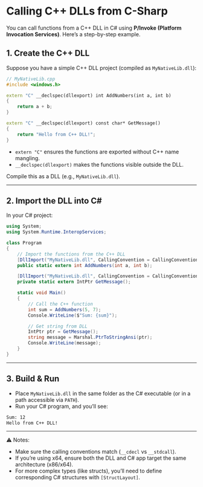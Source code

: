 
# Calling C++ DLLs from C-Sharp

You can call functions from a C++ DLL in C# using **P/Invoke (Platform Invocation Services)**. Here’s a step-by-step example.

## 1. Create the C++ DLL

Suppose you have a simple C++ DLL project (compiled as `MyNativeLib.dll`):

```cpp
// MyNativeLib.cpp
#include <windows.h>

extern "C" __declspec(dllexport) int AddNumbers(int a, int b)
{
    return a + b;
}

extern "C" __declspec(dllexport) const char* GetMessage()
{
    return "Hello from C++ DLL!";
}
```

* `extern "C"` ensures the functions are exported without C++ name mangling.
* `__declspec(dllexport)` makes the functions visible outside the DLL.

Compile this as a DLL (e.g., `MyNativeLib.dll`).

---

## 2. Import the DLL into C\#

In your C# project:

```csharp
using System;
using System.Runtime.InteropServices;

class Program
{
    // Import the functions from the C++ DLL
    [DllImport("MyNativeLib.dll", CallingConvention = CallingConvention.Cdecl)]
    public static extern int AddNumbers(int a, int b);

    [DllImport("MyNativeLib.dll", CallingConvention = CallingConvention.Cdecl)]
    private static extern IntPtr GetMessage();

    static void Main()
    {
        // Call the C++ function
        int sum = AddNumbers(5, 7);
        Console.WriteLine($"Sum: {sum}");

        // Get string from DLL
        IntPtr ptr = GetMessage();
        string message = Marshal.PtrToStringAnsi(ptr);
        Console.WriteLine(message);
    }
}
```

---

## 3. Build & Run

* Place `MyNativeLib.dll` in the same folder as the C# executable (or in a path accessible via `PATH`).
* Run your C# program, and you’ll see:

```bash
Sum: 12
Hello from C++ DLL!
```

---

⚠️ Notes:

* Make sure the calling conventions match (`__cdecl` vs `__stdcall`).
* If you’re using x64, ensure both the DLL and C# app target the same architecture (x86/x64).
* For more complex types (like structs), you’ll need to define corresponding C# structures with `[StructLayout]`.
